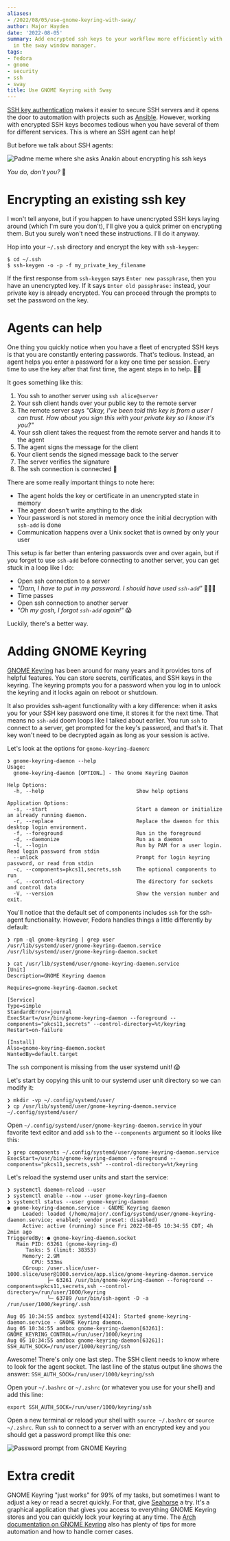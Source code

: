 ```yaml
---
aliases:
- /2022/08/05/use-gnome-keyring-with-sway/
author: Major Hayden
date: '2022-08-05'
summary: Add encrypted ssh keys to your workflow more efficiently with gnome-keyring
  in the sway window manager.
tags:
- fedora
- gnome
- security
- ssh
- sway
title: Use GNOME Keyring with Sway
---
```


[SSH key authentication] makes it easier to secure SSH servers and it opens the door to automation with projects such as [Ansible].
However, working with encrypted SSH keys becomes tedious when you have several of them for different services.
This is where an SSH agent can help!

But before we talk about SSH agents:

![Padme meme where she asks Anakin about encrypting his ssh keys](padme-encrypts-ssh-keys.jpg)

_You do, don't you?_ 🤔

# Encrypting an existing ssh key

I won't tell anyone, but if you happen to have unencrypted SSH keys laying around (which I'm sure you don't), I'll give you a quick primer on encrypting them.
But you surely won't need these instructions.
I'll do it anyway.

Hop into your `~/.ssh` directory and encrypt the key with `ssh-keygen`:

```console
$ cd ~/.ssh
$ ssh-keygen -o -p -f my_private_key_filename
```

If the first response from `ssh-keygen` says `Enter new passphrase`, then you have an unencrypted key.
If it says `Enter old passphrase:` instead, your private key is already encrypted.
You can proceed through the prompts to set the password on the key.

# Agents can help

One thing you quickly notice when you have a fleet of encrypted SSH keys is that you are constantly entering passwords.
That's tedious.
Instead, an agent helps you enter a password for a key one time per session.
Every time to use the key after that first time, the agent steps in to help. 🕵🏻

It goes something like this:

1. You ssh to another server using `ssh alice@server`
2. Your ssh client hands over your public key to the remote server
3. The remote server says _"Okay, I've been told this key is from a user I can trust. How about you sign this with your private key so I know it's you?"_
4. Your ssh client takes the request from the remote server and hands it to the agent
5. The agent signs the message for the client
6. Your client sends the signed message back to the server
7. The server verifies the signature
8. The ssh connection is connected 🎊

There are some really important things to note here:

* The agent holds the key or certificate in an unencrypted state in memory
* The agent doesn't write anything to the disk
* Your password is not stored in memory once the initial decryption with `ssh-add` is done
* Communication happens over a Unix socket that is owned by only your user

This setup is far better than entering passwords over and over again, but if you forget to use `ssh-add` before connecting to another server, you can get stuck in a loop like I do:

* Open ssh connection to a server
* _"Darn, I have to put in my password. I should have used `ssh-add`"_ 🤦🏻‍♂️
* Time passes
* Open ssh connection to another server
* _"Oh my gosh, I forgot `ssh-add` again!"_ 😱

Luckily, there's a better way.

# Adding GNOME Keyring

[GNOME Keyring] has been around for many years and it provides tons of helpful features.
You can store secrets, certificates, and SSH keys in the keyring.
The keyring prompts you for a password when you log in to unlock the keyring and it locks again on reboot or shutdown.

It also provides ssh-agent functionality with a key difference: when it asks you for your SSH key password one time, it stores it for the next time.
That means no `ssh-add` doom loops like I talked about earlier.
You run `ssh` to connect to a server, get prompted for the key's password, and that's it.
That key won't need to be decrypted again as long as your session is active.

Let's look at the options for `gnome-keyring-daemon`:

```console
❯ gnome-keyring-daemon --help
Usage:
  gnome-keyring-daemon [OPTION…] - The Gnome Keyring Daemon

Help Options:
  -h, --help                              Show help options

Application Options:
  -s, --start                             Start a dameon or initialize an already running daemon.
  -r, --replace                           Replace the daemon for this desktop login environment.
  -f, --foreground                        Run in the foreground
  -d, --daemonize                         Run as a daemon
  -l, --login                             Run by PAM for a user login. Read login password from stdin
  --unlock                                Prompt for login keyring password, or read from stdin
  -c, --components=pkcs11,secrets,ssh     The optional components to run
  -C, --control-directory                 The directory for sockets and control data
  -V, --version                           Show the version number and exit.
```

You'll notice that the default set of components includes `ssh` for the ssh-agent functionality.
However, Fedora handles things a little differently by default:

```console
❯ rpm -ql gnome-keyring | grep user   
/usr/lib/systemd/user/gnome-keyring-daemon.service
/usr/lib/systemd/user/gnome-keyring-daemon.socket

❯ cat /usr/lib/systemd/user/gnome-keyring-daemon.service
[Unit]
Description=GNOME Keyring daemon

Requires=gnome-keyring-daemon.socket

[Service]
Type=simple
StandardError=journal
ExecStart=/usr/bin/gnome-keyring-daemon --foreground --components="pkcs11,secrets" --control-directory=%t/keyring
Restart=on-failure

[Install]
Also=gnome-keyring-daemon.socket
WantedBy=default.target
```

The `ssh` component is missing from the user systemd unit! 😱

Let's start by copying this unit to our systemd user unit directory so we can modify it:

```console
❯ mkdir -vp ~/.config/systemd/user/
❯ cp /usr/lib/systemd/user/gnome-keyring-daemon.service ~/.config/systemd/user/
```

Open `~/.config/systemd/user/gnome-keyring-daemon.service` in your favorite text editor and add `ssh` to the `--components` argument so it looks like this:

```console
❯ grep components ~/.config/systemd/user/gnome-keyring-daemon.service
ExecStart=/usr/bin/gnome-keyring-daemon --foreground --components="pkcs11,secrets,ssh" --control-directory=%t/keyring
```

Let's reload the systemd user units and start the service:

```console
❯ systemctl daemon-reload --user
❯ systemctl enable --now --user gnome-keyring-daemon 
❯ systemctl status --user gnome-keyring-daemon
● gnome-keyring-daemon.service - GNOME Keyring daemon
     Loaded: loaded (/home/major/.config/systemd/user/gnome-keyring-daemon.service; enabled; vendor preset: disabled)
     Active: active (running) since Fri 2022-08-05 10:34:55 CDT; 4h 2min ago
TriggeredBy: ● gnome-keyring-daemon.socket
   Main PID: 63261 (gnome-keyring-d)
      Tasks: 5 (limit: 38353)
     Memory: 2.9M
        CPU: 533ms
     CGroup: /user.slice/user-1000.slice/user@1000.service/app.slice/gnome-keyring-daemon.service
             ├─ 63261 /usr/bin/gnome-keyring-daemon --foreground --components=pkcs11,secrets,ssh --control-directory=/run/user/1000/keyring
             └─ 63789 /usr/bin/ssh-agent -D -a /run/user/1000/keyring/.ssh

Aug 05 10:34:55 amdbox systemd[4324]: Started gnome-keyring-daemon.service - GNOME Keyring daemon.
Aug 05 10:34:55 amdbox gnome-keyring-daemon[63261]: GNOME_KEYRING_CONTROL=/run/user/1000/keyring
Aug 05 10:34:55 amdbox gnome-keyring-daemon[63261]: SSH_AUTH_SOCK=/run/user/1000/keyring/ssh
```

Awesome! There's only one last step.
The SSH client needs to know where to look for the agent socket.
The last line of the status output line shows the answer: `SSH_AUTH_SOCK=/run/user/1000/keyring/ssh`

Open your `~/.bashrc` or `~/.zshrc` (or whatever you use for your shell) and add this line:

```shell
export SSH_AUTH_SOCK=/run/user/1000/keyring/ssh
```

Open a new terminal or reload your shell with `source ~/.bashrc` or `source ~/.zshrc`.
Run `ssh` to connect to a server with an encrypted key and you should get a password prompt like this one:

![Password prompt from GNOME Keyring](password-prompt.png)

# Extra credit

GNOME Keyring "just works" for 99% of my tasks, but sometimes I want to adjust a key or read a secret quickly.
For that, give [Seahorse] a try.
It's a graphical application that gives you access to everything GNOME Keyring stores and you can quickly lock your keyring at any time.
The [Arch documentation on GNOME Keyring] also has plenty of tips for more automation and how to handle corner cases.

[SSH key authentication]: https://en.wikipedia.org/wiki/Secure_Shell#Authentication:_OpenSSH_key_management
[Ansible]: https://www.ansible.com/
[GNOME Keyring]: https://wiki.gnome.org/Projects/GnomeKeyring
[Seahorse]: https://wiki.gnome.org/Apps/Seahorse
[Arch documentation on GNOME Keyring]: https://wiki.archlinux.org/title/GNOME/Keyring
